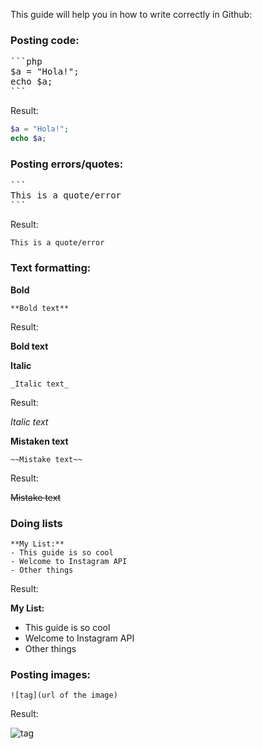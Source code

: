 This guide will help you in how to write correctly in Github:

### Posting code:

<pre>
```php
$a = "Hola!";
echo $a;
```
</pre>

Result:

```php
$a = "Hola!";
echo $a;
```

### Posting errors/quotes:
<pre>
```
This is a quote/error
```
</pre>

Result:

```
This is a quote/error
```


### Text formatting: 

**Bold**
```
**Bold text**
```

Result:

**Bold text**

**Italic**
```
_Italic text_
```

Result:

_Italic text_

**Mistaken text**

```
~~Mistake text~~
```

Result:

~~Mistake text~~

### Doing lists

```
**My List:**
- This guide is so cool
- Welcome to Instagram API
- Other things
```

Result:

**My List:**
- This guide is so cool
- Welcome to Instagram API
- Other things

### Posting images:

```
![tag](url of the image)
```
Result:

![tag](https://cdn2.iconfinder.com/data/icons/windows-8-metro-style/128/github.png)
